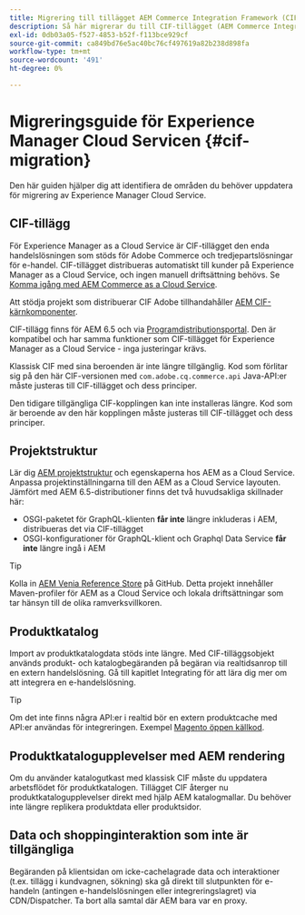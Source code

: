 ```yaml
---
title: Migrering till tillägget AEM Commerce Integration Framework (CIF)
description: Så här migrerar du till CIF-tillägget (AEM Commerce Integration Framework) från en gammal version
exl-id: 0db03a05-f527-4853-b52f-f113bce929cf
source-git-commit: ca849bd76e5ac40bc76cf497619a82b238d898fa
workflow-type: tm+mt
source-wordcount: '491'
ht-degree: 0%

---
```


# Migreringsguide för Experience Manager Cloud Servicen {#cif-migration}

Den här guiden hjälper dig att identifiera de områden du behöver uppdatera för migrering av Experience Manager Cloud Service.

## CIF-tillägg

För Experience Manager as a Cloud Service är CIF-tillägget den enda handelslösningen som stöds för Adobe Commerce och tredjepartslösningar för e-handel. CIF-tillägget distribueras automatiskt till kunder på Experience Manager as a Cloud Service, och ingen manuell driftsättning behövs. Se [Komma igång med AEM Commerce as a Cloud Service](getting-started.md).

Att stödja projekt som distribuerar CIF Adobe tillhandahåller [AEM CIF-kärnkomponenter](https://github.com/adobe/aem-core-cif-components).

CIF-tillägg finns för AEM 6.5 och via [Programdistributionsportal](https://experience.adobe.com/#/downloads/content/software-distribution/en/aem.html). Den är kompatibel och har samma funktioner som CIF-tillägget för Experience Manager as a Cloud Service - inga justeringar krävs.

Klassisk CIF med sina beroenden är inte längre tillgänglig. Kod som förlitar sig på den här CIF-versionen med `com.adobe.cq.commerce.api` Java-API:er måste justeras till CIF-tillägget och dess principer.

Den tidigare tillgängliga CIF-kopplingen kan inte installeras längre. Kod som är beroende av den här kopplingen måste justeras till CIF-tillägget och dess principer.

## Projektstruktur

Lär dig [AEM projektstruktur](https://experienceleague.adobe.com/docs/experience-manager-cloud-service/implementing/developing/aem-project-content-package-structure.html) och egenskaperna hos AEM as a Cloud Service. Anpassa projektinställningarna till den AEM as a Cloud Service layouten.
Jämfört med AEM 6.5-distributioner finns det två huvudsakliga skillnader här:

* OSGI-paketet för GraphQL-klienten **får inte** längre inkluderas i AEM, distribueras det via CIF-tillägget
* OSGI-konfigurationer för GraphQL-klient och Graphql Data Service **får inte** längre ingå i AEM

>[!TIP]
>
>Kolla in [AEM Venia Reference Store](https://github.com/adobe/aem-cif-guides-venia) på GitHub. Detta projekt innehåller Maven-profiler för AEM as a Cloud Service och lokala driftsättningar som tar hänsyn till de olika ramverksvillkoren.

## Produktkatalog

Import av produktkatalogdata stöds inte längre. Med CIF-tilläggsobjekt används produkt- och katalogbegäranden på begäran via realtidsanrop till en extern handelslösning. Gå till kapitlet Integrating för att lära dig mer om att integrera en e-handelslösning.

>[!TIP]
>
>Om det inte finns några API:er i realtid bör en extern produktcache med API:er användas för integreringen. Exempel [Magento öppen källkod](https://business.adobe.com/products/magento/open-source.html).

## Produktkatalogupplevelser med AEM rendering

Om du använder katalogutkast med klassisk CIF måste du uppdatera arbetsflödet för produktkatalogen. Tillägget CIF återger nu produktkatalogupplevelser direkt med hjälp AEM katalogmallar. Du behöver inte längre replikera produktdata eller produktsidor.

## Data och shoppinginteraktion som inte är tillgängliga

Begäranden på klientsidan om icke-cachelagrade data och interaktioner (t.ex. tillägg i kundvagnen, sökning) ska gå direkt till slutpunkten för e-handeln (antingen e-handelslösningen eller integreringslagret) via CDN/Dispatcher. Ta bort alla samtal där AEM bara var en proxy.
